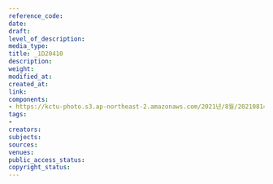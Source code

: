 ```yaml
---
reference_code: 
date: 
draft: 
level_of_description: 
media_type: 
title: _1D20410
description: 
weight: 
modified_at: 
created_at: 
link: 
components:
- https://kctu-photo.s3.ap-northeast-2.amazonaws.com/2021년/8월/20210814_8.15+전국노동자대회/_1D20410.jpg
tags:
- 
creators: 
subjects: 
sources: 
venues: 
public_access_status: 
copyright_status: 
---
```

